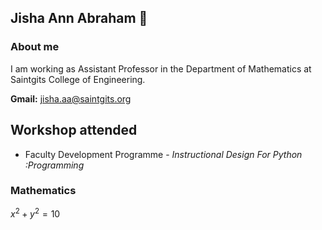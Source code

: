 ## Jisha Ann Abraham 👋

### About me
I am working as Assistant Professor in the Department of Mathematics at Saintgits College of Engineering.

**Gmail:** jisha.aa@saintgits.org
## Workshop attended
- Faculty Development Programme - *Instructional Design For Python :Programming*

### Mathematics
$x^2+y^2=10$
<!--
**Jishaann/Jishaann** is a ✨ _special_ ✨ repository because its `README.md` (this file) appears on your GitHub profile.

Here are some ideas to get you started:

- 🔭 I’m currently working on ...
- 🌱 I’m currently learning ...
- 👯 I’m looking to collaborate on ...
- 🤔 I’m looking for help with ...
- 💬 Ask me about ...
- 📫 How to reach me: ...
- 😄 Pronouns: ...
- ⚡ Fun fact: ...
-->
